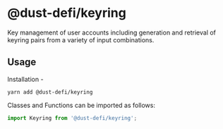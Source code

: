 # @dust-defi/keyring

Key management of user accounts including generation and retrieval of keyring pairs from a variety of input combinations.

## Usage

Installation -

```
yarn add @dust-defi/keyring
```

Classes and Functions can be imported as follows:

```js
import Keyring from '@dust-defi/keyring';
```
